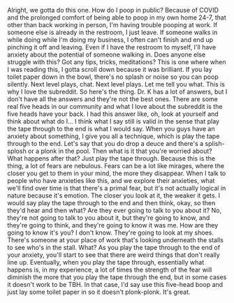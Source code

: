  Alright, we gotta do this one. How do I poop in public? Because of COVID and the prolonged comfort of being able to poop in my own home 24-7, that other than back working in person, I'm having trouble pooping at work. If someone else is already in the restroom, I just leave. If someone walks in while doing while I'm doing my business, I often can't finish and end up pinching it off and leaving. Even if I have the restroom to myself, I'll have anxiety about the potential of someone walking in. Does anyone else struggle with this? Got any tips, tricks, meditations? This is one where when I was reading this, I gotta scroll down because it was brilliant. If you lay toilet paper down in the bowl, there's no splash or noise so you can poop silently. Next level plays, chat. Next level plays. Let me tell you what. This is why I love the subreddit. So here's the thing. Dr. K has a lot of answers, but I don't have all the answers and they're not the best ones. There are some real five heads in our community and what I love about the subreddit is the five heads have your back. I had this answer like, oh, look at yourself and think about what do I... I think what I say still is valid in the sense that play the tape through to the end is what I would say. When you guys have an anxiety about something, I give you all a technique, which is play the tape through to the end. Let's say that you do drop a deuce and there's a splish-splosh or a plonk in the pool. Then what is it that you're worried about? What happens after that? Just play the tape through. Because this is the thing, a lot of fears are nebulous. Fears can be a lot like mirages, where the closer you get to them in your mind, the more they disappear. When I talk to people who have anxieties like this, and we explore their anxieties, what we'll find over time is that there's a primal fear, but it's not actually logical in nature because it's emotion. The closer you look at it, the weaker it gets. I would say play the tape through to the end and then think, okay, so then they'd hear and then what? Are they ever going to talk to you about it? No, they're not going to talk to you about it, but they're going to know, and they're going to think, and they're going to know it was me. How are they going to know it's you? I don't know. They're going to look at my shoes. There's someone at your place of work that's looking underneath the stalls to see who's in the stall. What? As you play the tape through to the end of your anxiety, you'll start to see that there are weird things that don't really line up. Eventually, when you play the tape through, essentially what happens is, in my experience, a lot of times the strength of the fear will diminish the more that you play the tape through the end, but in some cases it doesn't work to be TBH. In that case, I'd say use this five-head boop and just lay some toilet paper in so it doesn't plonk-plonk. It's great.